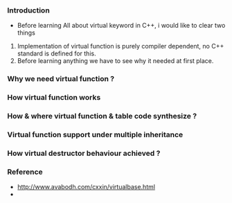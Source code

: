 ### Introduction
- Before learning All about virtual keyword in C++, i would like to clear two things 
1. Implementation of virtual function is purely compiler dependent, no C++ standard is defined for this.
2. Before learning anything we have to see why it needed at first place.

### Why we need virtual function ?

### How virtual function works

### How & where virtual function & table code synthesize ?

### Virtual function support under multiple inheritance

### How virtual destructor behaviour achieved ?

### Reference 
- http://www.avabodh.com/cxxin/virtualbase.html
- 
